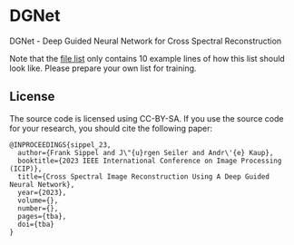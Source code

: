 # DGNet
DGNet -  Deep Guided Neural Network for Cross Spectral Reconstruction

Note that the [file list](datasets/train_example.flist) only contains 10 example lines of how this list should look like. Please prepare your own list for training.

## License
The source code is licensed using CC-BY-SA.
If you use the source code for your research, you should cite the following paper:
```
@INPROCEEDINGS{sippel_23,
  author={Frank Sippel and J\"{u}rgen Seiler and Andr\'{e} Kaup},
  booktitle={2023 IEEE International Conference on Image Processing (ICIP)}, 
  title={Cross Spectral Image Reconstruction Using A Deep Guided Neural Network}, 
  year={2023},
  volume={},
  number={},
  pages={tba},
  doi={tba}
}
```
